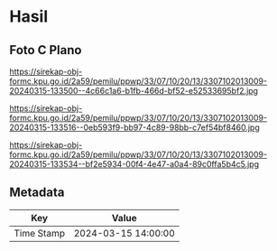 # Hasil

## Foto C Plano

https://sirekap-obj-formc.kpu.go.id/2a59/pemilu/ppwp/33/07/10/20/13/3307102013009-20240315-133500--4c66c1a6-b1fb-466d-bf52-e52533695bf2.jpg

https://sirekap-obj-formc.kpu.go.id/2a59/pemilu/ppwp/33/07/10/20/13/3307102013009-20240315-133516--0eb593f9-bb97-4c89-98bb-c7ef54bf8460.jpg

https://sirekap-obj-formc.kpu.go.id/2a59/pemilu/ppwp/33/07/10/20/13/3307102013009-20240315-133534--bf2e5934-00f4-4e47-a0a4-89c0ffa5b4c5.jpg


## Metadata

| Key        | Value               |
| ---------- | ------------------- |
| Time Stamp | 2024-03-15 14:00:00 |



